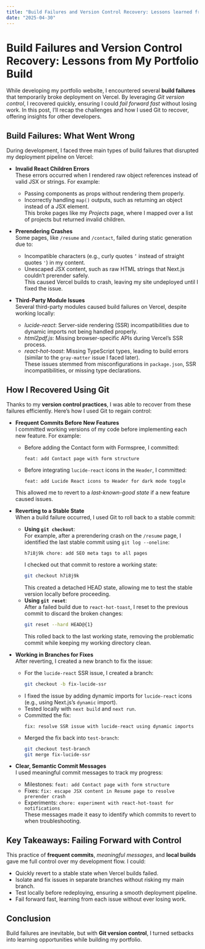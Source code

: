 ```yaml
---
title: "Build Failures and Version Control Recovery: Lessons learned from My Portfolio Build"
date: "2025-04-30"
---
```


# Build Failures and Version Control Recovery: Lessons from My Portfolio Build

While developing my portfolio website, I encountered several **build failures** that temporarily broke deployment on Vercel. By leveraging *Git version control*, I recovered quickly, ensuring I could *fail forward fast* without losing work. In this post, I’ll recap the challenges and how I used Git to recover, offering insights for other developers.

## Build Failures: What Went Wrong

During development, I faced three main types of build failures that disrupted my deployment pipeline on Vercel:

- **Invalid React Children Errors**  
  These errors occurred when I rendered raw object references instead of valid JSX or strings. For example:  
  - Passing components as props without rendering them properly.  
  - Incorrectly handling `map()` outputs, such as returning an object instead of a JSX element.  
  This broke pages like my *Projects* page, where I mapped over a list of projects but returned invalid children.

- **Prerendering Crashes**  
  Some pages, like `/resume` and `/contact`, failed during static generation due to:  
  - Incompatible characters (e.g., curly quotes `’` instead of straight quotes `'`) in my content.  
  - Unescaped JSX content, such as raw HTML strings that Next.js couldn’t prerender safely.  
  This caused Vercel builds to crash, leaving my site undeployed until I fixed the issue.

- **Third-Party Module Issues**  
  Several third-party modules caused build failures on Vercel, despite working locally:  
  - *lucide-react*: Server-side rendering (SSR) incompatibilities due to dynamic imports not being handled properly.  
  - *html2pdf.js*: Missing browser-specific APIs during Vercel’s SSR process.  
  - *react-hot-toast*: Missing TypeScript types, leading to build errors (similar to the `gray-matter` issue I faced later).  
  These issues stemmed from misconfigurations in `package.json`, SSR incompatibilities, or missing type declarations.

## How I Recovered Using Git

Thanks to my **version control practices**, I was able to recover from these failures efficiently. Here’s how I used Git to regain control:

- **Frequent Commits Before New Features**  
  I committed working versions of my code before implementing each new feature. For example:  
  - Before adding the Contact form with Formspree, I committed:  
    ```
    feat: add Contact page with form structure
    ```
  - Before integrating `lucide-react` icons in the `Header`, I committed:  
    ```
    feat: add Lucide React icons to Header for dark mode toggle
    ```  
  This allowed me to revert to a *last-known-good state* if a new feature caused issues.

- **Reverting to a Stable State**  
  When a build failure occurred, I used Git to roll back to a stable commit:  
  - **Using `git checkout`**:  
    For example, after a prerendering crash on the `/resume` page, I identified the last stable commit using `git log --oneline`:  
    ```
    h7i8j9k chore: add SEO meta tags to all pages
    ```  
    I checked out that commit to restore a working state:  
    ```bash
    git checkout h7i8j9k
    ```  
    This created a detached HEAD state, allowing me to test the stable version locally before proceeding.  
  - **Using `git reset`**:  
    After a failed build due to `react-hot-toast`, I reset to the previous commit to discard the broken changes:  
    ```bash
    git reset --hard HEAD@{1}
    ```  
    This rolled back to the last working state, removing the problematic commit while keeping my working directory clean.

- **Working in Branches for Fixes**  
  After reverting, I created a new branch to fix the issue:  
  - For the `lucide-react` SSR issue, I created a branch:  
    ```bash
    git checkout -b fix-lucide-ssr
    ```  
  - I fixed the issue by adding dynamic imports for `lucide-react` icons (e.g., using Next.js’s `dynamic` import).  
  - Tested locally with `next build` and `next run`.  
  - Committed the fix:  
    ```
    fix: resolve SSR issue with lucide-react using dynamic imports
    ```  
  - Merged the fix back into `test-branch`:  
    ```bash
    git checkout test-branch
    git merge fix-lucide-ssr
    ```

- **Clear, Semantic Commit Messages**  
  I used meaningful commit messages to track my progress:  
  - Milestones: `feat: add Contact page with form structure`  
  - Fixes: `fix: escape JSX content in Resume page to resolve prerender crash`  
  - Experiments: `chore: experiment with react-hot-toast for notifications`  
  These messages made it easy to identify which commits to revert to when troubleshooting.

## Key Takeaways: Failing Forward with Control

This practice of **frequent commits**, *meaningful messages*, and **local builds** gave me full control over my development flow. I could:

- Quickly revert to a stable state when Vercel builds failed.  
- Isolate and fix issues in separate branches without risking my main branch.  
- Test locally before redeploying, ensuring a smooth deployment pipeline.  
- Fail forward fast, learning from each issue without ever losing work.

## Conclusion

Build failures are inevitable, but with **Git version control**, I turned setbacks into learning opportunities while building my portfolio.